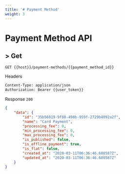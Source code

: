 ```yaml
---
title: '# Payment Method'
weight: 3
---
```


# Payment Method API

## > Get
```bash
GET {{host}}/payment-methods/{{payment_method_id}}
```

Headers
```bash
Content-Type: application/json
Authorization: Bearer {{user_token}}
```

Response `200`
```json
{
    "data": {
        "id": "35b56019-9f88-498b-959f-2729b4092a2f",
        "name": "Card Payment",
        "processing_fee": 0,
        "min_processing_fee": 0,
        "max_processing_fee": 0,
        "is_published": false,
        "is_offline_payment": true,
        "is_flat": false,
        "created_at": "2020-03-11T06:36:46.608587Z",
        "updated_at": "2020-03-11T06:36:46.608587Z"
    }
}
```
